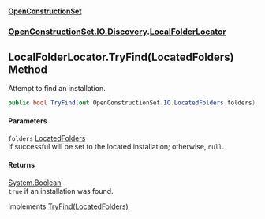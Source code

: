 #### [OpenConstructionSet](index 'index')
### [OpenConstructionSet.IO.Discovery](index#OpenConstructionSet_IO_Discovery 'OpenConstructionSet.IO.Discovery').[LocalFolderLocator](rPXbOqKGJHUGKeNPKtAAmA 'OpenConstructionSet.IO.Discovery.LocalFolderLocator')
## LocalFolderLocator.TryFind(LocatedFolders) Method
Attempt to find an installation.  
```csharp
public bool TryFind(out OpenConstructionSet.IO.LocatedFolders folders);
```
#### Parameters
<a name='OpenConstructionSet_IO_Discovery_LocalFolderLocator_TryFind(OpenConstructionSet_IO_LocatedFolders)_folders'></a>
`folders` [LocatedFolders](jgv6_uiXfDVLa_l1InGCGA 'OpenConstructionSet.IO.LocatedFolders')  
If successful will be set to the located installation; otherwise, `null`.
  
#### Returns
[System.Boolean](https://docs.microsoft.com/en-us/dotnet/api/System.Boolean 'System.Boolean')  
`true` if an installation was found.

Implements [TryFind(LocatedFolders)](FOq4XE64PWeqicqrwqMb5Q 'OpenConstructionSet.IO.Discovery.IInstallationLocator.TryFind(OpenConstructionSet.IO.LocatedFolders)')  
